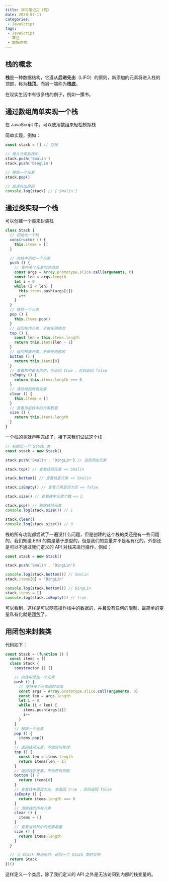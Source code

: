 ```yaml
---
title: 学习笔记之《栈》
date: 2020-07-11
categories:
 - JavaScript
tags:
 - JavaScript
 - 算法
 - 数据结构
---
```


## 栈的概念

**栈**是一种数据结构，它遵从**后进先出**（LIFO）的原则，新添加的元素将进入栈的顶部，称为**栈顶**。而另一端称为**栈底**。

在现实生活中有很多栈的例子，例如一摞书。

## 通过数组简单实现一个栈

在 JavaScript 中，可以使用数组来轻松模拟栈

简单实现，例如：

``` js
const stack = [] // 空栈

// 推入元素到栈中
stack.push('Smalin')
stack.push('DingLin')

// 移除一个元素
stack.pop()

// 后进先出原则
console.log(stack) // ['Smalin']
```

## 通过类实现一个栈

可以创建一个类来封装栈

``` js
class Stack {
  // 初始化一个栈
  constructor () {
    this.items = []
  }

  // 向栈中添加一个元素
  push () {
    // 支持多个元素同时添加
    const args = Array.prototype.slice.call(arguments, 0)
    const len = args.length
    let i = 0
    while (i < len) {
      this.items.push(args[i])
      i++
    }
  }
  // 移除一个元素
  pop () {
    this.items.pop()
  }
  // 返回栈顶元素，不做任何修改
  top () {
    const len = this.items.length
    return this.items[len - 1]
  }
  // 返回栈底元素，不做任何修改
  bottom () {
    return this.items[0]
  }
  // 查看栈中是否为空，空返回 true ，否则返回 false
  isEmpty () {
    return this.items.length === 0
  }
  // 清除栈的所有元素
  clear () {
    this.items = []
  }
  // 查看当前栈中的元素数量
  size () {
    return this.items.length
  }
}
```

一个栈的类就声明完成了，接下来我们试试这个栈

``` js
// 初始化一个 Stack 类
const stack = new Stack()

stack.push('Smalin', 'DingLin') // 往栈添加元素

stack.top() // 查看栈顶元素 => Smalin

stack.bottom() // 查看栈底元素 => Smalin

stack.isEmpty() // 查看元素是否为空 => false

stack.size() // 查看栈中元素个数 => 2

stack.pop() // 删除栈顶元素
console.log(stack.size()) // 1

stack.clear()
console.log(stack.size()) // 0
```

栈的所有功能都尝试了一遍没什么问题，但是创建的这个栈的类还是有一些问题的，我们知道 ES6 的类是基于原型的，但是我们的变量并不是私有化的。外部还是可以不通过我们定义的 API 对栈来进行操作，例如：

``` js
const stack = new Stack()

stack.push('Smalin', 'DingLin')

console.log(stack.bottom()) // Smalin
stack.items[0] = 'DingLin'

console.log(stack.bottom()) // DingLin
stack.items = []
console.log(stack.isEmpty()) // true
```

可以看到，这样是可以随意操作栈中的数据的，并且没有任何的限制，最简单的变量私有化就是[闭包](https://developer.mozilla.org/zh-CN/docs/Web/JavaScript/Closures)了。

## 用闭包来封装类

代码如下：

``` js
const Stack = (function () {
  const items = []
  class Stack {
    constructor () {}

    // 向栈中添加一个元素
    push () {
      // 支持多个元素同时添加
      const args = Array.prototype.slice.call(arguments, 0)
      const len = args.length
      let i = 0
      while (i < len) {
        items.push(args[i])
        i++
      }
    }
    // 移除一个元素
    pop () {
      items.pop()
    }
    // 返回栈顶元素，不做任何修改
    top () {
      const len = items.length
      return items[len - 1]
    }
    // 返回栈底元素，不做任何修改
    bottom () {
      return items[0]
    }
    // 查看栈中是否为空，空返回 true ，否则返回 false
    isEmpty () {
      return items.length === 0
    }
    // 清除栈的所有元素
    clear () {
      items = []
    }
    // 查看当前栈中的元素数量
    size () {
      return items.length
    }
  }

  // 当 Stack 被调用时，返回一个 Stack 类的实例
  return Stack
})()
```

这样定义一个类后，除了我们定义的 API 之外是无法访问到内部的栈变量的。
